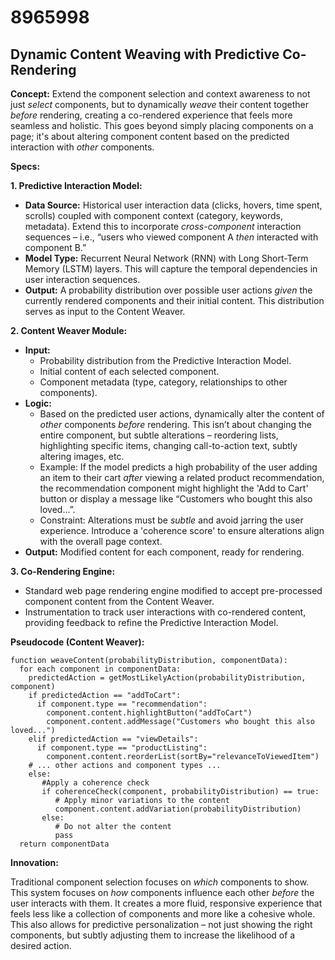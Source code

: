 # 8965998

## Dynamic Content Weaving with Predictive Co-Rendering

**Concept:** Extend the component selection and context awareness to not just *select* components, but to dynamically *weave* their content together *before* rendering, creating a co-rendered experience that feels more seamless and holistic. This goes beyond simply placing components on a page; it's about altering component content based on the predicted interaction with *other* components.

**Specs:**

**1. Predictive Interaction Model:**

*   **Data Source:** Historical user interaction data (clicks, hovers, time spent, scrolls) coupled with component context (category, keywords, metadata).  Extend this to incorporate *cross-component* interaction sequences – i.e., “users who viewed component A *then* interacted with component B.”
*   **Model Type:** Recurrent Neural Network (RNN) with Long Short-Term Memory (LSTM) layers. This will capture the temporal dependencies in user interaction sequences.
*   **Output:** A probability distribution over possible user actions *given* the currently rendered components and their initial content.  This distribution serves as input to the Content Weaver.

**2. Content Weaver Module:**

*   **Input:**
    *   Probability distribution from the Predictive Interaction Model.
    *   Initial content of each selected component.
    *   Component metadata (type, category, relationships to other components).
*   **Logic:**
    *   Based on the predicted user actions, dynamically alter the content of *other* components *before* rendering.  This isn’t about changing the entire component, but subtle alterations – reordering lists, highlighting specific items, changing call-to-action text, subtly altering images, etc.
    *   Example: If the model predicts a high probability of the user adding an item to their cart *after* viewing a related product recommendation, the recommendation component might highlight the 'Add to Cart' button or display a message like “Customers who bought this also loved…”.
    *   Constraint: Alterations must be *subtle* and avoid jarring the user experience. Introduce a 'coherence score' to ensure alterations align with the overall page context.
*   **Output:** Modified content for each component, ready for rendering.

**3.  Co-Rendering Engine:**

*   Standard web page rendering engine modified to accept pre-processed component content from the Content Weaver.
*   Instrumentation to track user interactions with co-rendered content, providing feedback to refine the Predictive Interaction Model.

**Pseudocode (Content Weaver):**

```
function weaveContent(probabilityDistribution, componentData):
  for each component in componentData:
    predictedAction = getMostLikelyAction(probabilityDistribution, component)
    if predictedAction == "addToCart":
      if component.type == "recommendation":
        component.content.highlightButton("addToCart")
        component.content.addMessage("Customers who bought this also loved...")
    elif predictedAction == "viewDetails":
      if component.type == "productListing":
        component.content.reorderList(sortBy="relevanceToViewedItem")
    # ... other actions and component types ...
    else:
       #Apply a coherence check
       if coherenceCheck(component, probabilityDistribution) == true:
          # Apply minor variations to the content
          component.content.addVariation(probabilityDistribution)
       else:
          # Do not alter the content
          pass
  return componentData
```

**Innovation:**

Traditional component selection focuses on *which* components to show. This system focuses on *how* components influence each other *before* the user interacts with them. It creates a more fluid, responsive experience that feels less like a collection of components and more like a cohesive whole. This also allows for predictive personalization – not just showing the right components, but subtly adjusting them to increase the likelihood of a desired action.